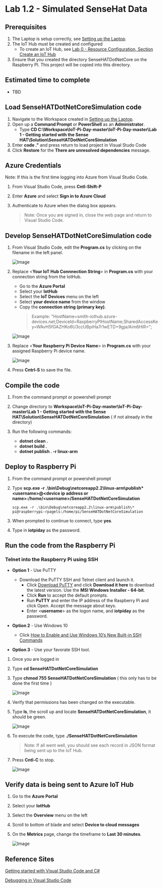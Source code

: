 # Lab 1.2 - Simulated SenseHat Data

## Prerequisites
1. The Laptop is setup correctly, see [Setting up the Laptop](https://github.com/Azure/IoT-Pi-Day/tree/master/Setting%20up%20the%20Laptop).
2.  The IoT Hub must be created and configured
    - To create an IoT Hub, see [Lab 0 - Resource Configuration, Section Create an IoT Hub](https://github.com/Azure/IoT-Pi-Day/tree/master/Lab%200%20-%20Resource%20Configuration#create-an-iot-hub)
4.  Ensure that you created the directory SenseHATDotNetCore on the Raspberry PI.  This project will be copied into this directory.

## Estimated time to complete
- TBD

<!--
## 🚨 Content below this line is Under Construction 🚨
-->

## Load SenseHATDotNetCoreSimulation code

1. Navigate to the Workspace created in [Setting up the Laptop](https://github.com/Azure/IoT-Pi-Day/tree/master/Setting%20up%20the%20Laptop).
2. Open up a **Command Prompt** or **PowerShell** as an **Administrator**.
    - Type **CD C:\Workspace\IoT-Pi-Day-master\IoT-Pi-Day-master\Lab 1 - Getting started with the Sense HAT\Solution\SenseHATDotNetCoreSimulation**
3.  Enter **code ."** and press return to load project in Visual Studo Code
4. Click **Restore** for the **There are unresolved dependencies** message.

## Azure Credentials

Note:  If this is the first time logging into Azure from Visual Studio Code.

1.  From Visual Studio Code, press **Cntl-Shift-P**
2.  Enter **Azure** and select **Sign in to Azure Cloud**
3. Authenticate to Azure when the dialog box appears.

    > Note: Once you are signed in, close the web page and return to Visual Studio Code.

## Develop SenseHATDotNetCoreSimulation code

1. From Visual Studio Code, edit the **Program.cs** by clicking on the filename in the left panel.

    ![Image](/images/lab-1.2-image1.png)

2.  Replace <**Your IoT Hub Connnection String**> in **Program.cs** with your connection string from the IotHub.  

    - Go to the **Azure Portal**
    - Select your **IotHub**
    - Select the **IoT Devices** menu on the left
    - Select **your device name** from the window
    - Copy the **connection string (primary key)**.
        > Example:  "HostName=smith-iothub.azure-devices.net;DeviceId=RaspberryPIHostName;SharedAccessKey=WAvH5fGAZHKo6U3ccUBpiHa7r1wETD+9gja/Aim6HiR=";

    ![Image](/images/lab-1.2-image2.png)

2.  Replace <**Your Raspberry Pi Device Name**> in **Program.cs** with your assigned Raspberry Pi device name.  

    ![Image](/images/lab-1.2-image3.png) 

3. Press **Cntrl-S** to save the file.

##  Compile the code
1.  From the command prompt or powershell prompt

2.  Change directory to **Workspace\IoT-Pi-Day-master\IoT-Pi-Day-master\Lab 1 - Getting started with the Sense HAT\Solution\SenseHATDotNetCoreSimulation** ( if not already in the directory)

3.  Run the following commands:
    - **dotnet clean .**
    - **dotnet build .**
    - **dotnet publish . -r linux-arm**

##  Deploy to Raspberry Pi
1.  From the command prompt or powershell prompt
2.  Type **scp.exe -r .\bin\Debug\netcoreapp2.2\linux-arm\publish\* <**username**>@<**device ip address or name**>:/home/<**username**>/SenseHATDotNetCoreSimulation**

        scp.exe -r .\bin\Debug\netcoreapp2.2\linux-arm\publish\* pi@raspberrypi-rpagels:/home/pi/SenseHATDotNetCoreSimulation

3. When prompted to continue to connect, type **yes**.
4. Type in **iotpiday** as the password.

## Run the code from the Raspberry Pi

### Telnet into the Raspberry Pi using SSH

- **Option 1** - Use PuTTY
    - Download the PuTTY SSH and Telnet client and launch it.
        - Click [Download PuTTY](https://www.putty.org/) and click **Download it here** to download the latest version. Use the **MSI Windows Installer - 64-bit**.
        - Click **Run** to accept the default prompts.
        - Run **PuTTY** and enter the IP address of the Raspberry Pi and click Open. Accept the message about keys.
        - Enter <**username**> as the logon name, and **iotpiday** as the password.

- **Option 2** - Use Windows 10
    - Click [How to Enable and Use Windows 10’s New Built-in SSH Commands](https://www.howtogeek.com/336775/how-to-enable-and-use-windows-10s-built-in-ssh-commands/)

- **Option 3** - Use your favorate SSH tool.

1.  Once you are logged in

2.  Type **cd SenseHATDotNetCoreSimulation**

3.  Type **chmod 755 SenseHATDotNetCoreSimulation** ( this only has to be done the first time )

    ![Image](/images/lab-1.2-image4.png)

4. Verify that permissions has been changed on the executable.
5. Type **ls**, the scroll up and locate **SenseHATDotNetCoreSimulation**, it should be green.

    ![Image](/images/lab-1.2-image5.png)

4.  To execute the code, type **./SenseHATDotNetCoreSimulation**

    > Note: If all went well, you should see each record in JSON format being sent up to the IoT Hub.

3.  Press **Cntl-C** to stop.

    ![Image](/images/lab-1.2-image6.png)

## Verify data is being sent to Azure IoT Hub

1.  Go to the **Azure Portal**
2. Select your **IotHub**
3. Select the **Overview** menu on the left
4. Scroll to bottom of blade and select **Device to cloud messages**
5. On the **Metrics** page, change the timeframe to **Last 30 minutes**.

    ![Image](/images/lab-1.2-image7.png)


## Reference Sites

[Getting started with Visual Studio Code and C#][Get-Started]

[Debugging in Visual Studio Code][vs-code-debug]

[Azure-Portal]: https://portal.azure.com/ 

[Get-Started]: https://docs.microsoft.com/en-us/dotnet/core/tutorials/with-visual-studio-code

[vs-code-debug]: https://code.visualstudio.com/Docs/editor/debugging

